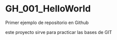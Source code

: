 # GH_001_HelloWorld
<p>Primer ejemplo de repositorio en Github</p>
este proyecto sirve para practicar las bases de GIT
